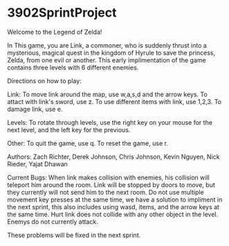 # 3902SprintProject
Welcome to the Legend of Zelda!

In This game, you are Link, a commoner, who is suddenly thrust into a mysterious, magical quest in the kingdom of Hyrule to save the princess, Zelda, from one evil or another.
This early implimentation of the game contains three levels with 6 different enemies.

Directions on how to play:

Link:
To move link around the map, use w,a,s,d and the arrow keys.
To attact with link's sword, use z.
To use different items with link, use 1,2,3.
To damage link, use e.

Levels:
To rotate through levels, use the right key on your mouse for the next level, and the left key for the previous.

Other:
To quit the game, use q.
To reset the game, use r.

Authors: Zach Richter, Derek Johnson, Chris Johnson, Kevin Nguyen, Nick Rieder, Yajat Dhawan

Current Bugs:
When link makes collision with enemies, his collision will teleport him around the room.
Link will be stopped by doors to move, but they currently will not send him to the next room.
Do not use multiple movement key presses at the same time, we have a solution to impliment in the next sprint, this also includes using wasd, items, and the arrow keys at the same time.
Hurt link does not collide with any other object in the level.
Enemys do not currently attack.

These problems will be fixed in the next sprint.
